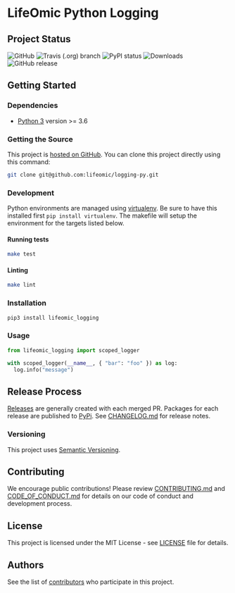 # LifeOmic Python Logging

## Project Status

![GitHub](https://img.shields.io/github/license/lifeomic/logging-py.svg?style=for-the-badge)
![Travis (.org) branch](https://img.shields.io/travis/lifeomic/logging-py/master.svg?style=for-the-badge)
![PyPI status](https://img.shields.io/pypi/status/lifeomic_logging.svg?style=for-the-badge)
![Downloads](https://img.shields.io/pypi/dw/lifeomic_logging?style=for-the-badge)
![GitHub release](https://img.shields.io/github/release/lifeomic/logging-py.svg?style=for-the-badge)

## Getting Started

### Dependencies

* [Python 3](https://www.python.org/download/releases/3.0/) version >= 3.6

### Getting the Source

This project is [hosted on GitHub](https://github.com/lifeomic/logging-py). You can clone this project directly using this command:

```bash
git clone git@github.com:lifeomic/logging-py.git
```

### Development

Python environments are managed using [virtualenv](https://virtualenv.pypa.io/en/latest/).  Be sure to have this installed first `pip install virtualenv`.  The makefile will setup the environment for the targets listed below.

#### Running tests

```bash
make test
```

#### Linting

```bash
make lint
```

### Installation

```bash
pip3 install lifeomic_logging
```

### Usage

```python
from lifeomic_logging import scoped_logger

with scoped_logger(__name__, { "bar": "foo" }) as log:
  log.info("message")
```

## Release Process

[Releases](https://github.com/lifeomic/logging-py/releases) are generally created with each merged PR. Packages for each release are published to [PyPi](https://pypi.org/project/phc/). See [CHANGELOG.md](CHANGELOG.md) for release notes.

### Versioning

This project uses [Semantic Versioning](http://semver.org/).

## Contributing

We encourage public contributions! Please review [CONTRIBUTING.md](CONTRIBUTING.md) and [CODE_OF_CONDUCT.md](CODE_OF_CONDUCT.md) for details on our code of conduct and development process.

## License

This project is licensed under the MIT License - see [LICENSE](LICENSE) file for details.

## Authors

See the list of [contributors](https://github.com/lifeomic/cli/contributors) who participate in this project.
